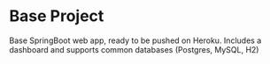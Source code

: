 # Base Project
Base SpringBoot web app, ready to be pushed on Heroku. Includes a dashboard and supports common databases (Postgres, MySQL, H2)
